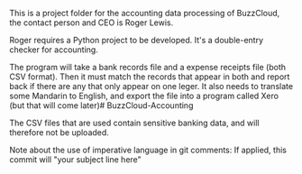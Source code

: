 This is a project folder for the accounting data processing of BuzzCloud, the contact person and CEO is Roger Lewis.

Roger requires a Python project to be developed. It's a double-entry checker for accounting. 

The program will take a bank records file and a expense receipts file (both CSV format). Then it must match the records that appear in both and report back if there are any that only appear on one leger. It also needs to translate some Mandarin to English, and export the file into a program called Xero (but that will come later)# BuzzCloud-Accounting


The CSV files that are used contain sensitive banking data, and will therefore not be uploaded.


Note about the use of imperative language in git comments: If applied, this commit will "your subject line here" 
